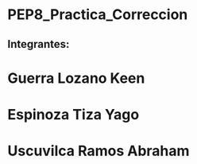 ﻿# PEP8_Practica_Correccion
## Integrantes:
 # Guerra Lozano Keen
 # Espinoza Tiza Yago
 # Uscuvilca Ramos Abraham
